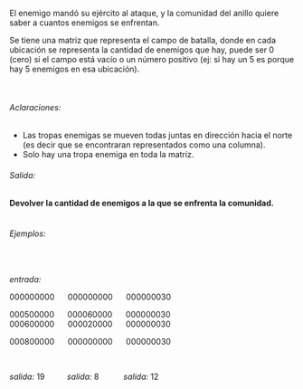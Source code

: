 <p>El enemigo mandó su ejército al ataque, y la comunidad del anillo quiere saber a cuantos enemigos se enfrentan.​<br/></p><p>Se tiene una matriz que representa el campo de batalla, donde en cada ubicación se representa la cantidad de enemigos que hay, puede ser 0 (cero) si el campo está vacío o un número positivo (ej: si hay un 5 es porque hay 5 enemigos en esa ubicación).<br/></p><p><br/></p><h6>​Aclaraciones:</h6><ul><li>​<span id="selectionBoundary_1565911243108_671927101481473" class="rangySelectionBoundary"></span>Las tropas enemigas se mueven todas juntas en dirección hacia el norte (es decir que se encontraran representados como una columna).</li><li>Solo hay una tropa enemiga en toda la matriz.<br/></li></ul><h6>​Salida:</h6><p><b><b></b>Devolver la cantidad de enemigos a la que se enfrenta la comunidad.</b><br/></p><h6><span id="selectionBoundary_1565910524694_2661069132988323" class="rangySelectionBoundary">&#65279;</span><br/>Ejemplos:</h6><p><br/></p><p><i>entrada:</i></p><p>000000000      000000000      000000030<br/></p><p>000500000      000060000      000000030<br/>000600000      000020000      000000030</p><p>000800000      000000000      000000030</p><p><br/></p><p><i>salida:</i> 19          <i>salida:</i> 8           <i>salida:</i> 12</p><p><br/></p><p><br/></p><p></p>